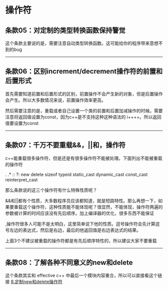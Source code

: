 # 操作符

## 条款05：对定制的类型转换函数保持警觉

这个条款主要说的是，需要注意自动类型转换函数。这可能给你的程序带来意想不到的bug

***

## 条款06：区别increment/decrement操作符的前置和后置形式

首先需要知道前置和后置形式的区别，前置操作不会产生新的对象，但是后置操作会产生。所以大多数情况来说，前置操作效率更高。

然后需要注意的是，重载或者自己设置一个类的前置和后置加减操作的时候。需要注意将返回值设置为const，因为c++是不支持这种这种语法的 i++++。所以返回值要设置为const

***

## 条款07：千万不要重载&&，||和，操作符

c++能重载很多操作符，但是还是有很多操作符不能被处理。下面列出不能被重载的操作符

. .* :: ?: new delete sizeof typeid static_cast dynamic_cast const_cast reinterpret_cast

那么条款说的这三个操作符有什么特殊性质呢？

&&和||都有个性质，大多数程序员应该都知道，就是短路特性。那么再想一下，如果要重载这个操作符，这种性质能不能体现呢？很显然，不能体现，操作符两遍的参数被计算的时间应该没有先后顺序。加上编译器的优化，很多东西不能保证

,操作符很多人可能不是太明白，这里简单说下他的性质。逗号操作符会先计算逗号左边的表达式，然后是右边，最后的他返回值是右边表达式的结果。

上面3个不建议被重载的操作符都是有先后顺序特性的，所以建议大家不要重载

***

## 条款08：了解各种不同意义的new和delete

这个条款其实和 effective c++ 中最后一个模块内容重合，所以可以直接看这个链接 [8.定制new和delete操作符](../effective-c++/eighth-section.md)